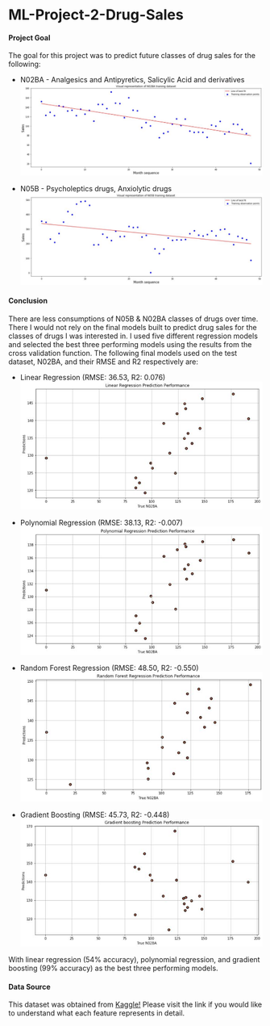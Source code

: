 # ML-Project-2-Drug-Sales


#### Project Goal

The goal for this project was to predict future classes of drug sales for the following:
* N02BA - Analgesics and Antipyretics, Salicylic Acid and derivatives
![](Pictures/BA.JPG)

* N05B - Psycholeptics drugs, Anxiolytic drugs
![](Pictures/B.JPG)

#### Conclusion

There are less consumptions of N05B & N02BA classes of drugs over time. There I would not rely on the final models built to predict drug sales for the classes of drugs I was interested in. I used five different regression models and selected the best three performing models using the results from the cross validation function. The following final models used on the test dataset, N02BA, and their RMSE and R2 respectively are:

* Linear Regression (RMSE: 36.53, R2: 0.076)
![](Pictures/lr.JPG)

* Polynomial Regression (RMSE: 38.13, R2: -0.007)
![](Pictures/po.JPG)

* Random Forest Regression (RMSE: 48.50, R2: -0.550)
![](Pictures/r.JPG)

* Gradient Boosting (RMSE: 45.73, R2: -0.448)
![](Pictures/gb.JPG)

With linear regression (54% accuracy), polynomial regression, and gradient boosting (99% accuracy) as the best three performing models.


#### Data Source

This dataset was obtained from [Kaggle!](https://www.kaggle.com/milanzdravkovic/pharma-sales-data?select=salesdaily.csv) Please visit the link if you would like to understand what each feature represents in detail.  
 

